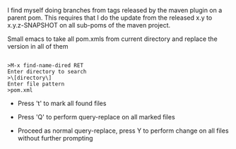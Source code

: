 
I find myself doing branches from tags released by the maven plugin on a parent pom.
This requires that I do the update from the released <version>x.y</version> to <version>x.y.z-SNAPSHOT</version>
on all sub-poms of the maven project.

Small emacs to take all pom.xmls from current directory and replace the version in all of them
<pre><code>
>M-x find-name-dired RET
Enter directory to search
>\[directory\]
Enter file pattern
>pom.xml
</code></pre>

* Press 't' to mark all found files

* Press 'Q' to perform query-replace on all marked files

* Proceed as normal query-replace, press Y to perform change on all files without further prompting
